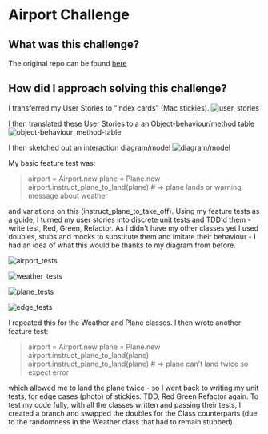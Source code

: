 # Airport Challenge

## What was this challenge?

The original repo can be found [here](https://github.com/makersacademy/airport_challenge)

## How did I approach solving this challenge?

I transferred my User Stories to "index cards" (Mac stickies).
![user_stories](https://github.com/sebastianchristopher/airport_challenge/tree/master/images/stickies.png)

I then translated these User Stories to a an Object-behaviour/method table
![object-behaviour_method-table](https://github.com/sebastianchristopher/airport_challenge/tree/master/images/table.jpeg)

I then sketched out an interaction diagram/model ![diagram/model](https://github.com/sebastianchristopher/airport_challenge/tree/master/images/diagram.jpeg)

My basic feature test was:

> airport = Airport.new
plane = Plane.new
airport.instruct_plane_to_land(plane) # => plane lands or warning message about weather

and variations on this (instruct_plane_to_take_off).
Using my feature tests as a guide, I turned my user stories into discrete unit tests and TDD'd them - write test, Red, Green, Refactor. As I didn't have my other classes yet I used doubles, stubs and mocks to substitute them and imitate their behaviour - I had an idea of what this would be thanks to my diagram from before.

![airport_tests](https://github.com/sebastianchristopher/airport_challenge/tree/master/images/tests1.jpeg)

![weather_tests](https://github.com/sebastianchristopher/airport_challenge/tree/master/images/tests2.jpeg)

![plane_tests](https://github.com/sebastianchristopher/airport_challenge/tree/master/images/tests3.jpeg)

![edge_tests](https://github.com/sebastianchristopher/airport_challenge/tree/master/images/tests4.jpeg)

I repeated this for the Weather and Plane classes.
I then wrote another feature test:

> airport = Airport.new
plane = Plane.new
airport.instruct_plane_to_land(plane)
airport.instruct_plane_to_land(plane) # => plane can't land twice so expect error

which allowed me to land the plane twice - so I went back to writing my unit tests, for edge cases (photo) of stickies. TDD, Red Green Refactor again.
To test my code fully, with all the classes written and passing their tests, I created a branch and swapped the doubles for the Class counterparts (due to the randomness in the Weather class that had to remain stubbed).
